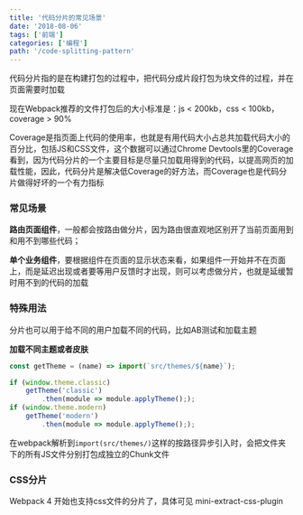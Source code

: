 ```yaml
---
title: '代码分片的常见场景'
date: '2018-08-06'
tags: ['前端']
categories: ['编程']
path: '/code-splitting-pattern'
---
```


代码分片指的是在构建打包的过程中，把代码分成片段打包为块文件的过程，并在页面需要时加载

现在Webpack推荐的文件打包后的大小标准是：js < 200kb，css < 100kb，coverage > 90%

Coverage是指页面上代码的使用率，也就是有用代码大小占总共加载代码大小的百分比，包括JS和CSS文件，这个数据可以通过Chrome Devtools里的Coverage看到，因为代码分片的一个主要目标是尽量只加载用得到的代码，以提高网页的加载性能，因此，代码分片是解决低Coverage的好方法，而Coverage也是代码分片做得好坏的一个有力指标

### 常见场景

**路由页面组件**，一般都会按路由做分片，因为路由很直观地区别开了当前页面用到和用不到哪些代码；

**单个业务组件**，要根据组件在页面的显示状态来看，如果组件一开始并不在页面上，而是延迟出现或者要等用户反馈时才出现，则可以考虑做分片，也就是延缓暂时用不到的代码的加载

### 特殊用法

分片也可以用于给不同的用户加载不同的代码，比如AB测试和加载主题

**加载不同主题或者皮肤**

```javascript
const getTheme = (name) => import(`src/themes/${name}`);

if (window.theme.classic)
    getTheme('classic')
        .then(module => module.applyTheme(););
if (window.theme.modern)
    getTheme('modern')
        .then(module => module.applyTheme(););
```

在webpack解析到`import(src/themes/)`这样的按路径异步引入时，会把文件夹下的所有JS文件分别打包成独立的Chunk文件

### CSS分片

Webpack 4 开始也支持css文件的分片了，具体可见 mini-extract-css-plugin

